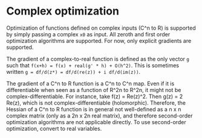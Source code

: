 # Complex optimization
Optimization of functions defined on complex inputs (C^n to R) is supported by simply passing a complex `x0` as input. All zeroth and first order optimization algorithms are supported. For now, only explicit gradients are supported.

The gradient of a complex-to-real function is defined as the only vector `g` such that `f(x+h) = f(x) + real(g' * h) + O(h^2)`. This is sometimes written `g = df/d(z*) = df/d(re(z)) + i df/d(im(z))`.

The gradient of a C^n to R function is a C^n to C^n map. Even if it is differentiable when seen as a function of R^2n to R^2n, it might not be complex-differentiable. For instance, take f(z) = Re(z)^2. Then g(z) = 2 Re(z), which is not complex-differentiable (holomorphic). Therefore, the Hessian of a C^n to R function is in general not well-defined as a n x n complex matrix (only as a 2n x 2n real matrix), and therefore second-order optimization algorithms are not applicable directly. To use second-order optimization, convert to real variables. 
